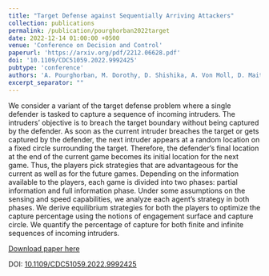 ```yaml
---
title: "Target Defense against Sequentially Arriving Attackers"
collection: publications
permalink: /publication/pourghorban2022target
date: 2022-12-14 01:00:00 +0500
venue: 'Conference on Decision and Control'
paperurl: 'https://arxiv.org/pdf/2212.06628.pdf'
doi: '10.1109/CDC51059.2022.9992425'
pubtype: 'conference'
authors: 'A. Pourghorban, M. Dorothy, D. Shishika, A. Von Moll, D. Maity'
excerpt_separator: ""
---
```

We consider a variant of the target defense problem where a single defender is tasked to capture a sequence of incoming intruders. The intruders’ objective is to breach the target boundary without being captured by the defender. As soon as the current intruder breaches the target or gets captured by the defender, the next intruder appears at a random location on a fixed circle surrounding the target. Therefore, the defender’s final location at the end of the current game becomes its initial location for the next game. Thus, the players pick strategies that are advantageous for the current as well as for the future games. Depending on the information available to the players, each game is divided into two phases: partial information and full information phase. Under some assumptions on the sensing and speed capabilities, we analyze each agent’s strategy in both phases. We derive equilibrium strategies for both the players to optimize the capture percentage using the notions of engagement surface and capture circle. We quantify the percentage of capture for both finite and infinite sequences of incoming intruders.

[Download paper here](https://arxiv.org/pdf/2212.06628.pdf)

DOI: [10.1109/CDC51059.2022.9992425](https://doi.org/10.1109/CDC51059.2022.9992425)